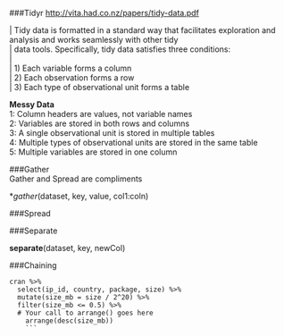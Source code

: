 ###Tidyr
http://vita.had.co.nz/papers/tidy-data.pdf  

| Tidy data is formatted in a standard way that facilitates exploration and analysis and works seamlessly with other tidy  
| data tools. Specifically, tidy data satisfies three conditions:  
|   
| 1) Each variable forms a column  
| 2) Each observation forms a row   
| 3) Each type of observational unit forms a table  

**Messy Data**  
1: Column headers are values, not variable names  
2: Variables are stored in both rows and columns  
3: A single observational unit is stored in multiple tables  
4: Multiple types of observational units are stored in the same table  
5: Multiple variables are stored in one column  

###Gather  
Gather and Spread are compliments

**gather*(dataset, key, value, col1:coln)

###Spread

###Separate  

**separate**(dataset, key, newCol)

###Chaining
```
cran %>%
  select(ip_id, country, package, size) %>%
  mutate(size_mb = size / 2^20) %>%
  filter(size_mb <= 0.5) %>%
  # Your call to arrange() goes here
    arrange(desc(size_mb))
    ```
    


